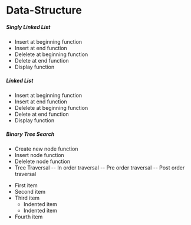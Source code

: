# Data-Structure

##### Singly Linked List
- Insert at beginning function
- Insert at end function
- Delelete at beginning function
- Delete at end function
- Display function

##### Linked List
- Insert at beginning function
- Insert at end function
- Delelete at beginning function
- Delete at end function
- Display function

##### Binary Tree Search
- Create new node function
- Insert node function
- Delelete node function
- Tree Traversal
-- In order traversal
-- Pre order traversal
-- Post order traversal
<ul>
  <li>First item</li>
  <li>Second item</li>
  <li>Third item
    <ul>
      <li>Indented item</li>
      <li>Indented item</li>
    </ul>
  </li>
  <li>Fourth item</li>
</ul>
